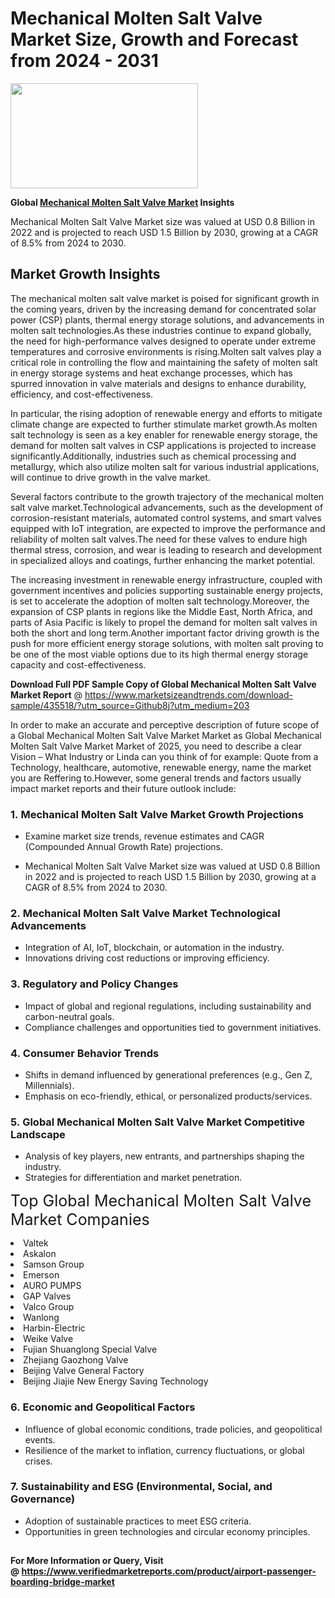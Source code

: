 <H1>Mechanical Molten Salt Valve Market Size, Growth and Forecast from 2024 - 2031</H1><img class="aligncenter size-medium wp-image-584254" src="https://thirdeyenews.in/wp-content/uploads/2024/09/Global-Market-Research-300x168.jpeg" alt="" width="300" height="168" /><p><strong>Global&nbsp;<a href="https://www.marketsizeandtrends.com/download-sample/435518/?utm_source=Github8j?utm_medium=203">Mechanical Molten Salt Valve Market</a> Insights</strong></p><p>Mechanical Molten Salt Valve Market size was valued at USD 0.8 Billion in 2022 and is projected to reach USD 1.5 Billion by 2030, growing at a CAGR of 8.5% from 2024 to 2030.</p><p><h2>Market Growth Insights</h2> <p>The mechanical molten salt valve market is poised for significant growth in the coming years, driven by the increasing demand for concentrated solar power (CSP) plants, thermal energy storage solutions, and advancements in molten salt technologies.As these industries continue to expand globally, the need for high-performance valves designed to operate under extreme temperatures and corrosive environments is rising.Molten salt valves play a critical role in controlling the flow and maintaining the safety of molten salt in energy storage systems and heat exchange processes, which has spurred innovation in valve materials and designs to enhance durability, efficiency, and cost-effectiveness.</p> <p>In particular, the rising adoption of renewable energy and efforts to mitigate climate change are expected to further stimulate market growth.As molten salt technology is seen as a key enabler for renewable energy storage, the demand for molten salt valves in CSP applications is projected to increase significantly.Additionally, industries such as chemical processing and metallurgy, which also utilize molten salt for various industrial applications, will continue to drive growth in the valve market.</p> <p></p> <p>Several factors contribute to the growth trajectory of the mechanical molten salt valve market.Technological advancements, such as the development of corrosion-resistant materials, automated control systems, and smart valves equipped with IoT integration, are expected to improve the performance and reliability of molten salt valves.The need for these valves to endure high thermal stress, corrosion, and wear is leading to research and development in specialized alloys and coatings, further enhancing the market potential.</p> <p>The increasing investment in renewable energy infrastructure, coupled with government incentives and policies supporting sustainable energy projects, is set to accelerate the adoption of molten salt technology.Moreover, the expansion of CSP plants in regions like the Middle East, North Africa, and parts of Asia Pacific is likely to propel the demand for molten salt valves in both the short and long term.Another important factor driving growth is the push for more efficient energy storage solutions, with molten salt proving to be one of the most viable options due to its high thermal energy storage capacity and cost-effectiveness.</p> <p></p><p><span class=""><strong>Download Full PDF Sample Copy of Global Mechanical Molten Salt Valve Market Report</strong> @ <a href="https://www.marketsizeandtrends.com/download-sample/435518/?utm_source=Github8j?utm_medium=203" target="_blank">https://www.marketsizeandtrends.com/download-sample/435518/?utm_source=Github8j?utm_medium=203</a></span></p><p>In order to make an accurate and perceptive description of future scope of a Global&nbsp;Mechanical Molten Salt Valve Market Market as Global&nbsp;Mechanical Molten Salt Valve Market Market of 2025, you need to describe a clear Vision &ndash; What Industry or Linda can you think of for example: Quote from a Technology, healthcare, automotive, renewable energy, name the market you are Reffering to.However, some general trends and factors usually impact market reports and their future outlook include:</p><h3>1.&nbsp;<strong>Mechanical Molten Salt Valve Market Growth Projections</strong></h3><ul><li>Examine market size trends, revenue estimates and CAGR (Compounded Annual Growth Rate) projections.</li><li><p>Mechanical Molten Salt Valve Market size was valued at USD 0.8 Billion in 2022 and is projected to reach USD 1.5 Billion by 2030, growing at a CAGR of 8.5% from 2024 to 2030.</p></li></ul><h3>2.&nbsp;<strong>Mechanical Molten Salt Valve Market Technological Advancements</strong></h3><ul><li>Integration of AI, IoT, blockchain, or automation in the industry.</li><li>Innovations driving cost reductions or improving efficiency.</li></ul><h3>3.&nbsp;<strong>Regulatory and Policy Changes</strong></h3><ul><li>Impact of global and regional regulations, including sustainability and carbon-neutral goals.</li><li>Compliance challenges and opportunities tied to government initiatives.</li></ul><h3>4.&nbsp;<strong>Consumer Behavior Trends</strong></h3><ul><li>Shifts in demand influenced by generational preferences (e.g., Gen Z, Millennials).</li><li>Emphasis on eco-friendly, ethical, or personalized products/services.</li></ul><h3>5.&nbsp;<strong>Global Mechanical Molten Salt Valve Market Competitive Landscape</strong></h3><ul><li>Analysis of key players, new entrants, and partnerships shaping the industry.</li><li>Strategies for differentiation and market penetration.</li></ul><p data-pm-slice="1 1 []"><span style="color: inherit; font-family: inherit; font-size: 25px;">Top Global Mechanical Molten Salt Valve Market Companies</span></p><div class="" data-test-id=""><p><li>Valtek</li><li> Askalon</li><li> Samson Group</li><li> Emerson</li><li> AURO PUMPS</li><li> GAP Valves</li><li> Valco Group</li><li> Wanlong</li><li> Harbin-Electric</li><li> Weike Valve</li><li> Fujian Shuanglong Special Valve</li><li> Zhejiang Gaozhong Valve</li><li> Beijing Valve General Factory</li><li> Beijing Jiajie New Energy Saving Technology</li></p></div><h3>6.&nbsp;<strong>Economic and Geopolitical Factors</strong></h3><ul><li>Influence of global economic conditions, trade policies, and geopolitical events.</li><li>Resilience of the market to inflation, currency fluctuations, or global crises.</li></ul><h3>7.&nbsp;<strong>Sustainability and ESG (Environmental, Social, and Governance)</strong></h3><ul><li>Adoption of sustainable practices to meet ESG criteria.</li><li>Opportunities in green technologies and circular economy principles.</li></ul><h2><strong style="font-size: 14px;">For More Information or Query, Visit @&nbsp;</strong><a style="background-color: #ffffff; font-size: 14px;" href="https://www.marketsizeandtrends.com/report/mechanical-molten-salt-valve-market/" target="_blank">https://www.verifiedmarketreports.com/product/airport-passenger-boarding-bridge-market</a></h2>